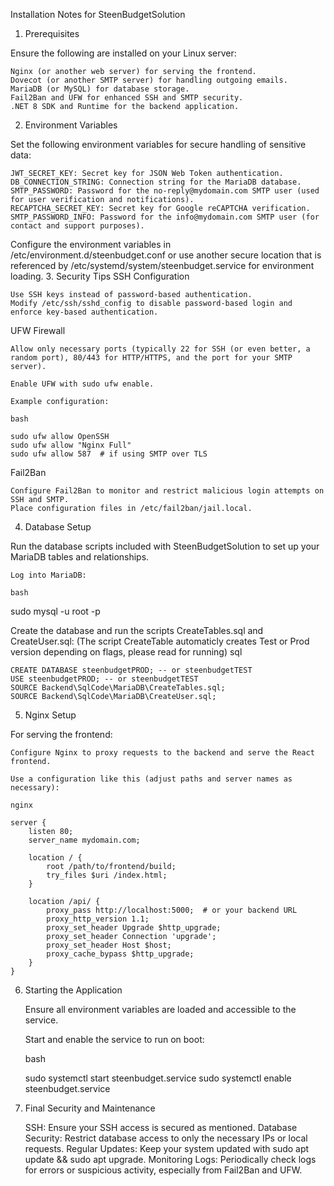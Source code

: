 Installation Notes for SteenBudgetSolution
1. Prerequisites

Ensure the following are installed on your Linux server:

    Nginx (or another web server) for serving the frontend.
    Dovecot (or another SMTP server) for handling outgoing emails.
    MariaDB (or MySQL) for database storage.
    Fail2Ban and UFW for enhanced SSH and SMTP security.
    .NET 8 SDK and Runtime for the backend application.

2. Environment Variables

Set the following environment variables for secure handling of sensitive data:

    JWT_SECRET_KEY: Secret key for JSON Web Token authentication.
    DB_CONNECTION_STRING: Connection string for the MariaDB database.
    SMTP_PASSWORD: Password for the no-reply@mydomain.com SMTP user (used for user verification and notifications).
    RECAPTCHA_SECRET_KEY: Secret key for Google reCAPTCHA verification.
    SMTP_PASSWORD_INFO: Password for the info@mydomain.com SMTP user (for contact and support purposes).

Configure the environment variables in /etc/environment.d/steenbudget.conf or use another secure location that is referenced by /etc/systemd/system/steenbudget.service for environment loading.
3. Security Tips
SSH Configuration

    Use SSH keys instead of password-based authentication.
    Modify /etc/ssh/sshd_config to disable password-based login and enforce key-based authentication.

UFW Firewall

    Allow only necessary ports (typically 22 for SSH (or even better, a random port), 80/443 for HTTP/HTTPS, and the port for your SMTP server).

    Enable UFW with sudo ufw enable.

    Example configuration:

    bash

    sudo ufw allow OpenSSH
    sudo ufw allow "Nginx Full"
    sudo ufw allow 587  # if using SMTP over TLS

Fail2Ban

    Configure Fail2Ban to monitor and restrict malicious login attempts on SSH and SMTP.
    Place configuration files in /etc/fail2ban/jail.local.

4. Database Setup

Run the database scripts included with SteenBudgetSolution to set up your MariaDB tables and relationships.

    Log into MariaDB:

    bash

sudo mysql -u root -p

Create the database and run the scripts CreateTables.sql and CreateUser.sql: 
(The script CreateTable automaticly creates Test or Prod version depending on flags, please read for running)
sql
    
    CREATE DATABASE steenbudgetPROD; -- or steenbudgetTEST 
    USE steenbudgetPROD; -- or steenbudgetTEST
    SOURCE Backend\SqlCode\MariaDB\CreateTables.sql;
    SOURCE Backend\SqlCode\MariaDB\CreateUser.sql;

5. Nginx Setup

For serving the frontend:

    Configure Nginx to proxy requests to the backend and serve the React frontend.

    Use a configuration like this (adjust paths and server names as necessary):

    nginx

    server {
        listen 80;
        server_name mydomain.com;

        location / {
            root /path/to/frontend/build;
            try_files $uri /index.html;
        }

        location /api/ {
            proxy_pass http://localhost:5000;  # or your backend URL
            proxy_http_version 1.1;
            proxy_set_header Upgrade $http_upgrade;
            proxy_set_header Connection 'upgrade';
            proxy_set_header Host $host;
            proxy_cache_bypass $http_upgrade;
        }
    }

6. Starting the Application

    Ensure all environment variables are loaded and accessible to the service.

    Start and enable the service to run on boot:

    bash

    sudo systemctl start steenbudget.service
    sudo systemctl enable steenbudget.service

7. Final Security and Maintenance

    SSH: Ensure your SSH access is secured as mentioned.
    Database Security: Restrict database access to only the necessary IPs or local requests.
    Regular Updates: Keep your system updated with sudo apt update && sudo apt upgrade.
    Monitoring Logs: Periodically check logs for errors or suspicious activity, especially from Fail2Ban and UFW.
